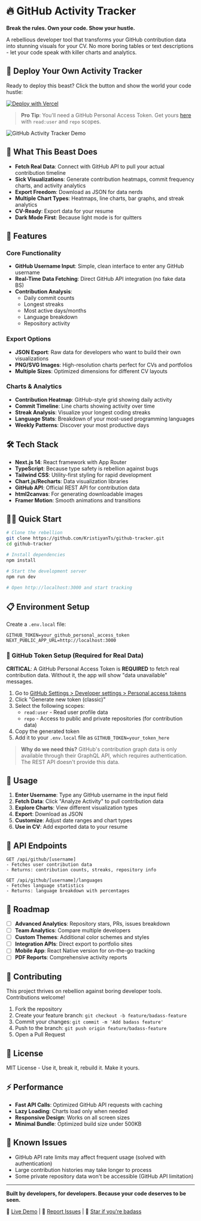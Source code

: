 # 🔥 GitHub Activity Tracker

**Break the rules. Own your code. Show your hustle.**

A rebellious developer tool that transforms your GitHub contribution data into stunning visuals for your CV. No more boring tables or text descriptions - let your code speak with killer charts and analytics.

## 🚀 Deploy Your Own Activity Tracker

Ready to deploy this beast? Click the button and show the world your code hustle:

[![Deploy with Vercel](https://vercel.com/button)](https://vercel.com/new/clone?repository-url=https://github.com/yourusername/github-activity&env=GITHUB_TOKEN&envDescription=GitHub%20Personal%20Access%20Token%20with%20read:user%20and%20repo%20scopes&envLink=https://github.com/settings/tokens)

> **Pro Tip**: You'll need a GitHub Personal Access Token. Get yours [here](https://github.com/settings/tokens) with `read:user` and `repo` scopes.

![GitHub Activity Tracker Demo](public/demo.png)

## 🚀 What This Beast Does

- **Fetch Real Data**: Connect with GitHub API to pull your actual contribution timeline
- **Sick Visualizations**: Generate contribution heatmaps, commit frequency charts, and activity analytics
- **Export Freedom**: Download as JSON for data nerds
- **Multiple Chart Types**: Heatmaps, line charts, bar graphs, and streak analytics
- **CV-Ready**: Export data for your resume
- **Dark Mode First**: Because light mode is for quitters

## 🎯 Features

### Core Functionality
- **GitHub Username Input**: Simple, clean interface to enter any GitHub username
- **Real-Time Data Fetching**: Direct GitHub API integration (no fake data BS)
- **Contribution Analysis**: 
  - Daily commit counts
  - Longest streaks
  - Most active days/months
  - Language breakdown
  - Repository activity

### Export Options
- **JSON Export**: Raw data for developers who want to build their own visualizations
- **PNG/SVG Images**: High-resolution charts perfect for CVs and portfolios
- **Multiple Sizes**: Optimized dimensions for different CV layouts

### Charts & Analytics
- **Contribution Heatmap**: GitHub-style grid showing daily activity
- **Commit Timeline**: Line charts showing activity over time
- **Streak Analysis**: Visualize your longest coding streaks
- **Language Stats**: Breakdown of your most-used programming languages
- **Weekly Patterns**: Discover your most productive days

## 🛠 Tech Stack

- **Next.js 14**: React framework with App Router
- **TypeScript**: Because type safety is rebellion against bugs
- **Tailwind CSS**: Utility-first styling for rapid development
- **Chart.js/Recharts**: Data visualization libraries
- **GitHub API**: Official REST API for contribution data
- **html2canvas**: For generating downloadable images
- **Framer Motion**: Smooth animations and transitions

## 🏃‍♂️ Quick Start

```bash
# Clone the rebellion
git clone https://github.com/KristiyanTs/github-tracker.git
cd github-tracker

# Install dependencies
npm install

# Start the development server
npm run dev

# Open http://localhost:3000 and start tracking
```

## 📋 Environment Setup

Create a `.env.local` file:

```env
GITHUB_TOKEN=your_github_personal_access_token
NEXT_PUBLIC_APP_URL=http://localhost:3000
```

### 🔑 GitHub Token Setup (Required for Real Data)

**CRITICAL**: A GitHub Personal Access Token is **REQUIRED** to fetch real contribution data. Without it, the app will show "data unavailable" messages.

1. Go to [GitHub Settings > Developer settings > Personal access tokens](https://github.com/settings/tokens)
2. Click "Generate new token (classic)"
3. Select the following scopes:
   - `read:user` - Read user profile data
   - `repo` - Access to public and private repositories (for contribution data)
4. Copy the generated token
5. Add it to your `.env.local` file as `GITHUB_TOKEN=your_token_here`

> **Why do we need this?** GitHub's contribution graph data is only available through their GraphQL API, which requires authentication. The REST API doesn't provide this data.

## 🎨 Usage

1. **Enter Username**: Type any GitHub username in the input field
2. **Fetch Data**: Click "Analyze Activity" to pull contribution data
3. **Explore Charts**: View different visualization types
4. **Export**: Download as JSON
5. **Customize**: Adjust date ranges and chart types
6. **Use in CV**: Add exported data to your resume

## 🔧 API Endpoints

```
GET /api/github/[username]
- Fetches user contribution data
- Returns: contribution counts, streaks, repository info

GET /api/github/[username]/languages
- Fetches language statistics
- Returns: language breakdown with percentages
```

## 🎯 Roadmap

- [ ] **Advanced Analytics**: Repository stars, PRs, issues breakdown
- [ ] **Team Analytics**: Compare multiple developers
- [ ] **Custom Themes**: Additional color schemes and styles
- [ ] **Integration APIs**: Direct export to portfolio sites
- [ ] **Mobile App**: React Native version for on-the-go tracking
- [ ] **PDF Reports**: Comprehensive activity reports

## 🤝 Contributing

This project thrives on rebellion against boring developer tools. Contributions welcome!

1. Fork the repository
2. Create your feature branch: `git checkout -b feature/badass-feature`
3. Commit your changes: `git commit -m 'Add badass feature'`
4. Push to the branch: `git push origin feature/badass-feature`
5. Open a Pull Request

## 📄 License

MIT License - Use it, break it, rebuild it. Make it yours.

## ⚡ Performance

- **Fast API Calls**: Optimized GitHub API requests with caching
- **Lazy Loading**: Charts load only when needed
- **Responsive Design**: Works on all screen sizes
- **Minimal Bundle**: Optimized build size under 500KB

## 🐛 Known Issues

- GitHub API rate limits may affect frequent usage (solved with authentication)
- Large contribution histories may take longer to process
- Some private repository data won't be accessible (GitHub API limitation)

---

**Built by developers, for developers. Because your code deserves to be seen.**

🔗 [Live Demo](https://github-tracker.vercel.app) | 📧 [Report Issues](https://github.com/KristiyanTs/github-tracker/issues) | 🌟 [Star if you're badass](https://github.com/KristiyanTs/github-tracker)
